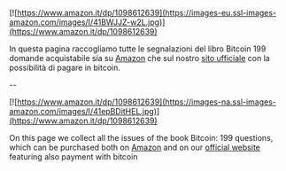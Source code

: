 [![https://www.amazon.it/dp/1098612639](https://images-eu.ssl-images-amazon.com/images/I/41BWJJZ-w2L.jpg)](https://www.amazon.it/dp/1098612639)

In questa pagina raccogliamo tutte le segnalazioni del libro Bitcoin 199 domande acquistabile sia su [Amazon](https://www.amazon.it/dp/1098612639
) che sul nostro [sito ufficiale](https://www.corsobitcoin.com/prodotto/libro-bitcoin-199-domande/) con la possibilità di pagare in bitcoin.

--


[![https://www.amazon.it/dp/1098612639](https://images-na.ssl-images-amazon.com/images/I/41epBDitHEL.jpg)](https://www.amazon.it/dp/1098612639)


On this page we collect all the issues of the book Bitcoin: 199 questions, which can be purchased both on [Amazon](https://www.amazon.it/dp/1078155585) and on our [official website](https://www.corsobitcoin.com/prodotto/book-bitcoin-199-questions) featuring also payment with bitcoin
